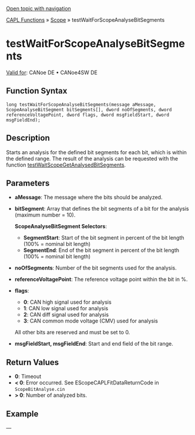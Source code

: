 [Open topic with navigation](../../../../../CANoeDEFamily.htm#Topics/CAPLFunctions/Test/Functions/CAPLfunctionTestWaitForScopeAnalyseBitSegments.md)

[CAPL Functions](../../CAPLfunctions.md) » [Scope](../../Scope/CAPLfunctionsScopeOverview.md) » testWaitForScopeAnalyseBitSegments

# testWaitForScopeAnalyseBitSegments

[Valid for](../../../Shared/FeatureAvailability.md):  CANoe DE • CANoe4SW DE

## Function Syntax

```plaintext
long testWaitForScopeAnalyseBitSegments(message aMessage, ScopeAnalyseBitSegment bitSegments[], dword noOfSegments, dword referenceVoltagePoint, dword flags, dword msgFieldStart, dword msgFieldEnd);
```

## Description

Starts an analysis for the defined bit segments for each bit, which is within the defined range. The result of the analysis can be requested with the function [testWaitScopeGetAnalysedBitSegments](CAPLfunctionTestWaitScopeGetAnalysedBitSegments.md).

## Parameters

- **aMessage**: The message where the bits should be analyzed.
- **bitSegment**: Array that defines the bit segments of a bit for the analysis (maximum number = 10).

  **ScopeAnalyseBitSegment Selectors**:

  - **SegmentStart**: Start of the bit segment in percent of the bit length (100% = nominal bit length)
  - **SegmentEnd**: End of the bit segment in percent of the bit length (100% = nominal bit length)

- **noOfSegments**: Number of the bit segments used for the analysis.
- **referenceVoltagePoint**: The reference voltage point within the bit in %.
- **flags**:

  - **0**: CAN high signal used for analysis
  - **1**: CAN low signal used for analysis
  - **2**: CAN diff signal used for analysis
  - **3**: CAN common mode voltage (CMV) used for analysis

  All other bits are reserved and must be set to 0.

- **msgFieldStart, msgFieldEnd**: Start and end field of the bit range.

## Return Values

- **0**: Timeout
- **< 0**: Error occurred. See EScopeCAPLFitDataReturnCode in `ScopeBitAnalyse.cin`
- **> 0**: Number of analyzed bits.

## Example

—
